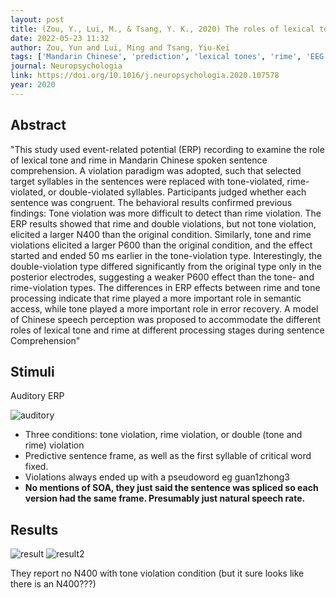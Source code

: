 ```yaml
---
layout: post
title: (Zou, Y., Lui, M., & Tsang, Y. K., 2020) The roles of lexical tone and rime during Mandarin sentence comprehension - An event-related potential study
date: 2022-05-23 11:32
author: Zou, Yun and Lui, Ming and Tsang, Yiu-Kei
tags: ['Mandarin Chinese', 'prediction', 'lexical tones', 'rime', 'EEG', 'ERP', 'N400', 'P600']
journal: Neuropsychologia
link: https://doi.org/10.1016/j.neuropsychologia.2020.107578
year: 2020
---
```


## Abstract

"This study used event-related potential (ERP) recording to examine the role of lexical tone and rime in Mandarin Chinese spoken sentence comprehension. A violation paradigm was adopted, such that selected target syllables in the sentences were replaced with tone-violated, rime-violated, or double-violated syllables. Participants judged whether each sentence was congruent. The behavioral results confirmed previous findings: Tone violation was more difficult to detect than rime violation. The ERP results showed that rime and double violations, but not tone violation, elicited a larger N400 than the original condition. Similarly, tone and rime violations elicited a larger P600 than the original condition, and the effect started and ended 50 ms earlier in the tone-violation type. Interestingly, the double-violation type differed significantly from the original type only in the posterior electrodes, suggesting a weaker P600 effect than the tone- and rime-violation types. The differences in ERP effects between rime and tone processing indicate that rime played a more important role in semantic access, while tone played a more important role in error recovery. A model of Chinese speech perception was proposed to accommodate the different roles of lexical tone and rime at different processing stages during sentence Comprehension"

## Stimuli

Auditory ERP

![auditory](/reading-notes/img/articles-phd/zou-2020-1.png)

- Three conditions: tone violation, rime violation, or double (tone and rime) violation
- Predictive sentence frame, as well as the first syllable of critical word fixed.
- Violations always ended up with a pseudoword eg guan1zhong3
- **No mentions of SOA, they just said the sentence was spliced so each version had the same frame. Presumably just natural speech rate.**

## Results

![result](/reading-notes/img/articles-phd/zou-2020-2.png)
![result2](/reading-notes/img/articles-phd/zou-2020-3.png)

They report no N400 with tone violation condition (but it sure looks like there is an N400???)